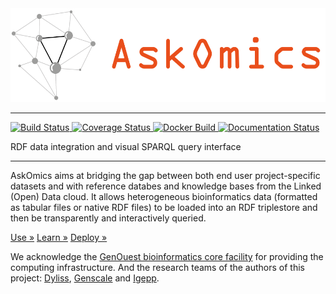 <!--
.. title: Welcome to AskOmics
.. slug: index
.. date: 2020-05-04 21:09:12 UTC+02:00
.. tags: 
.. category: 
.. link: 
.. description: 
.. type: text
.. hidetitle: true
-->

<div class="jumbotron">
  <img style="margin: 0 0 0 0" src="images/askomics.png" alt="AskOmics logo" height="150">
  <hr class="my-3">
  <p>
    <a href="https://travis-ci.org/askomics/flaskomics">
      <img src="https://travis-ci.org/askomics/flaskomics.svg?branch=master" alt="Build Status">
    </a>
    <a href="https://coveralls.io/github/askomics/flaskomics?branch=master">
      <img src="https://coveralls.io/repos/github/askomics/flaskomics/badge.svg?branch=master" alt="Coverage Status">
    </a>
    <a href="https://hub.docker.com/r/askomics/flaskomics/">
      <img src="https://img.shields.io/docker/pulls/askomics/flaskomics.svg" alt="Docker Build">
    </a>
    <a href="https://flaskomics.readthedocs.io">
      <img src="https://readthedocs.org/projects/flaskomics/badge/?version=latest" alt="Documentation Status">
    </a>
  </p>
  <p class="lead">
      RDF data integration and visual SPARQL query interface
  </p>
  <hr class="my-3">
  <p>
    AskOmics aims at bridging the gap between both end user project-specific datasets and with reference databes and knowledge bases from the Linked (Open) Data cloud. It allows heterogeneous bioinformatics data (formatted as tabular files or native RDF files) to be loaded into an RDF triplestore and then be transparently and interactively queried.
  </p>
  <a class="btn btn-secondary btn-lg" href="/use/" role="button">Use »</a>
  <a class="btn btn-secondary btn-lg" href="/learn/" role="button">Learn »</a>
  <a class="btn btn-secondary btn-lg" href="/deploy/" role="button">Deploy »</a>

</div>

We acknowledge the [GenOuest bioinformatics core facility](https://www.genouest.org/) for providing the computing infrastructure. And the research teams of the authors of this project: [Dyliss](https://www-dyliss.irisa.fr/), [Genscale](https://team.inria.fr/genscale/) and [Igepp](https://www6.rennes.inrae.fr/igepp).

